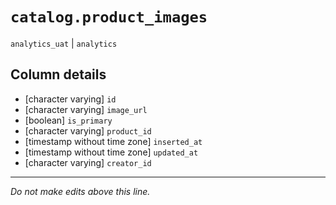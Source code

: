 # `catalog.product_images`
`analytics_uat` | `analytics`

## Column details
* [character varying] `id`
* [character varying] `image_url`
* [boolean]   `is_primary`
* [character varying] `product_id`
* [timestamp without time zone] `inserted_at`
* [timestamp without time zone] `updated_at`
* [character varying] `creator_id`

-------------------------------------------------------------------------------
*Do not make edits above this line.*
